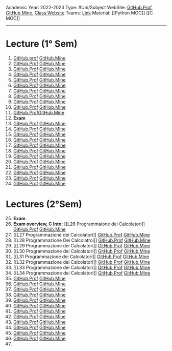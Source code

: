 Academic Year: 2022-2023
Type: #Uni/Subject
WebSite: [GitHub.Prof](https://github.com/glucatv/Programmazione-dei-Calcolatori-aa22-23),  [GitHub.Mine](https://github.com/MatteoRicchiuto/Calcolatori),  [Class Website](http://www.informatica.uniroma2.it/f0?fid=220&srv=0&os=2022&cdl=0&id=PR)
Teams: [Link](https://teams.microsoft.com/_?culture=en-us&country=ww#/school/conversations/General?threadId=19:bfbc49f9f8754defbccbc6bee25ca866@thread.tacv2&ctx=channel)
Material: [[Python MOC]] [[C MOC]] 

---
# Lecture (1° Sem)
1. [GitHub.prof](https://github.com/glucatv/Programmazione-dei-Calcolatori-aa22-23/tree/main/01-2022-10-10) [GitHub.Mine]()
2. [GitHub.Prof](https://github.com/glucatv/Programmazione-dei-Calcolatori-aa22-23/tree/main/02-2022-10-12) [GitHub.Mine]()
3. [GitHub.Prof](https://github.com/glucatv/Programmazione-dei-Calcolatori-aa22-23/tree/main/03-2022-10-17) [GitHub.Mine]()
4. [GitHub.Prof](https://github.com/glucatv/Programmazione-dei-Calcolatori-aa22-23/tree/main/04-2022-10-19) [GitHub.Mine]()
5. [GitHub.Prof](https://github.com/glucatv/Programmazione-dei-Calcolatori-aa22-23/tree/main/05-2022-10-24) [GitHub.Mine]()
6. [GitHub.Prof](https://github.com/glucatv/Programmazione-dei-Calcolatori-aa22-23/tree/main/06-2022-10-26) [GitHub.Mine]()
7. [GitHub.Prof](https://github.com/glucatv/Programmazione-dei-Calcolatori-aa22-23/tree/main/07-2022-10-31) [GitHub.Mine]()
8. [GitHub.Prof](https://github.com/glucatv/Programmazione-dei-Calcolatori-aa22-23/blob/main/08-2022-11-02/lezione_8.py) [GitHub.Mine]()
9. [GitHub.Prof](https://github.com/glucatv/Programmazione-dei-Calcolatori-aa22-23/blob/main/09-2022-11-07/lezione_9.py) [GitHub.Mine]()
10. [GitHub.Prof](https://github.com/glucatv/Programmazione-dei-Calcolatori-aa22-23/blob/main/10-2022-11-09/lezione_10.py) [GitHub.Mine]()
11. [GitHub.Prof](https://github.com/glucatv/Programmazione-dei-Calcolatori-aa22-23/blob/main/11-2022-11-14/lezione_11.py)[GitHub.Mine]()
12. **Exam**
13. [GitHub.Prof](https://github.com/glucatv/Programmazione-dei-Calcolatori-aa22-23/blob/main/13-2022-11-21/lezione_13.py) [GitHub.Mine]()
14. [GitHub.Prof](https://github.com/glucatv/Programmazione-dei-Calcolatori-aa22-23/blob/main/14-2022-11-23/lezione_14.py) [GitHub.Mine]()
15. [GitHub.Prof](https://github.com/glucatv/Programmazione-dei-Calcolatori-aa22-23/blob/main/15-2022-11-28/lezione_15.py) [GitHub.Mine]()
16. [GitHub.Prof](https://github.com/glucatv/Programmazione-dei-Calcolatori-aa22-23/blob/main/16-2022-11-30/lezione_16.py) [GitHub.Mine]()
17. [GitHub.Prof](https://github.com/glucatv/Programmazione-dei-Calcolatori-aa22-23/blob/main/17-2022-12-05/lezione_17.py) [GitHub.Mine]()
18. [GitHub.Prof](https://github.com/glucatv/Programmazione-dei-Calcolatori-aa22-23/tree/main/18-2022-12-07) [GitHub.Mine]()
19. [GitHub.Prof](https://github.com/glucatv/Programmazione-dei-Calcolatori-aa22-23/tree/main/19-2022-12-12) [GitHub.Mine]()
20. [GitHub.Prof](https://github.com/glucatv/Programmazione-dei-Calcolatori-aa22-23/blob/main/20-2022-12-14/lezione_20.py) [GitHub.Mine]()
21. [GitHub.Prof](https://github.com/glucatv/Programmazione-dei-Calcolatori-aa22-23/blob/main/21-2022-12-19/lezione_21.py) [GitHub.Mine]()
22. [GitHub.Prof](https://github.com/glucatv/Programmazione-dei-Calcolatori-aa22-23/blob/main/22-2022-12-21/lezione_22.py) [GitHub.Mine]()
23. [GitHub.Prof](https://github.com/glucatv/Programmazione-dei-Calcolatori-aa22-23/tree/main/23-2023-01-09) [GitHub.Mine]()
24. [GitHub.Prof](https://github.com/glucatv/Programmazione-dei-Calcolatori-aa22-23/blob/main/24-2023-01-11/lezione_24.py) [GitHub.Mine]()

# Lectures (2°Sem)
25. **Exam**
26. **Exam overview,  C Into:** [[L26 Programmaione dei Calcolatori]] [GitHub.Prof](https://github.com/glucatv/Programmazione-dei-Calcolatori-aa22-23/blob/main/26-2023-03-15/lezione_26.c) [GitHub.Mine]()
27. [[L27 Programmazione dei Calcolatori]] [GitHub.Prof](https://github.com/glucatv/Programmazione-dei-Calcolatori-aa22-23/blob/main/27-2023-03-16/lezione_27.c) [GitHub.Mine]()
28. [[L28 Programmazione Dei Calcolatroi]] [GitHub.Prof]() [GitHub.Mine]()
29. [[L29 Programmazione dei Calcolatori]] [GitHub.Prof]() [GitHub.Mine]()
30. [[L30 Programmazione dei Calcolatori]] [GitHub.Prof]() [GitHub.Mine]()
31. [[L31 Programmazione dei Calcolatori]] [GitHub.Prof]() [GitHub.Mine]()
32. [[L32 Programmazione dei Calcolatori]] [GitHub.Prof]() [GitHub.Mine]()
33. [[L33 Programmazione dei Calcolatori]] [GitHub.Prof]() [GitHub.Mine]()
34. [[L34 Programmazione dei Calcolatori]] [GitHub.Prof]() [GitHub.Mine]()
35. [GitHub.Prof]() [GitHub.Mine]()
36. [GitHub.Prof]() [GitHub.Mine]()
37. [GitHub.Prof]() [GitHub.Mine]()
38. [GitHub.Prof]() [GitHub.Mine]()
39. [GitHub.Prof]() [GitHub.Mine]()
40. [GitHub.Prof]() [GitHub.Mine]()
41. [GitHub.Prof]() [GitHub.Mine]()
42. [GitHub.Prof]() [GitHub.Mine]()
43. [GitHub.Prof]() [GitHub.Mine]()
44. [GitHub.Prof]() [GitHub.Mine]()
45. [GitHub.Prof]() [GitHub.Mine]()
46. [GitHub.Prof]() [GitHub.Mine]()
47. 
